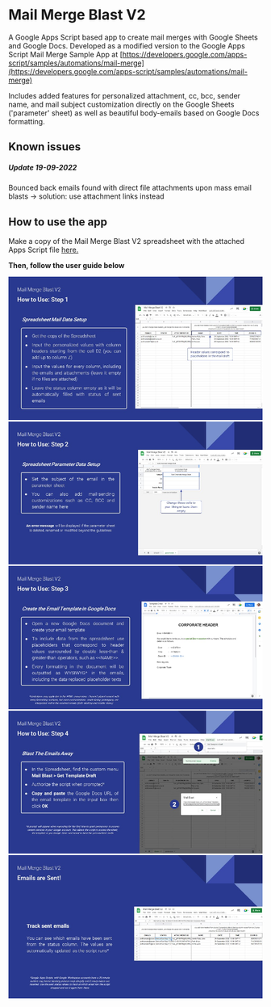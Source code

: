# Mail Merge Blast V2

A Google Apps Script based app to create mail merges with Google Sheets and Google Docs. Developed as a modified version to the Google Apps Script Mail Merge Sample App at 
[https://developers.google.com/apps-script/samples/automations/mail-merge](https://developers.google.com/apps-script/samples/automations/mail-merge)

Includes added features for personalized attachment, cc, bcc, sender name, and mail subject customization 
directly on the Google Sheets ('parameter' sheet) as well as beautiful body-emails based on Google Docs formatting.

## Known issues

##### Update 19-09-2022
Bounced back emails found with direct file attachments upon mass email blasts &#8594; solution: use attachment links instead

## How to use the app

Make a copy of the Mail Merge Blast V2 spreadsheet with the attached Apps Script file [here.](https://docs.google.com/spreadsheets/u/3/d/1-ia3zmP5qjtN8YTGbT7ilKQYPlW1qloO4ShR3PahiHg/copy)

**Then, follow the user guide below**

![Slide4](https://github.com/ardhiarsala/Mail-Merge-Blast-V2/blob/main/Slide4.JPG)
![Slide5](https://github.com/ardhiarsala/Mail-Merge-Blast-V2/blob/main/Slide5.JPG)
![Slide6](https://github.com/ardhiarsala/Mail-Merge-Blast-V2/blob/main/Slide6.JPG)
![Slide7](https://github.com/ardhiarsala/Mail-Merge-Blast-V2/blob/main/Slide7.JPG)
![Slide8](https://github.com/ardhiarsala/Mail-Merge-Blast-V2/blob/main/Slide9.JPG)






